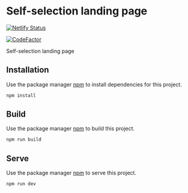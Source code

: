 # Self-selection landing page

[![Netlify Status](https://api.netlify.com/api/v1/badges/3f9f5e24-ac2e-428b-9ead-d8b08cfbe64a/deploy-status)](https://app.netlify.com/sites/sleepy-albattani-690ecd/deploys)

[![CodeFactor](https://www.codefactor.io/repository/github/rzola-ie/ss-landing/badge)](https://www.codefactor.io/repository/github/rzola-ie/ss-landing)

Self-selection landing page

## Installation

Use the package manager [npm](https://www.npmjs.com/get-npm/) to install dependencies for this project.

```bash
npm install
```

## Build

Use the package manager [npm](https://www.npmjs.com/get-npm/) to build this project.

```bash
npm run build
```

## Serve

Use the package manager [npm](https://www.npmjs.com/get-npm/) to serve this project.

```bash
npm run dev
```
